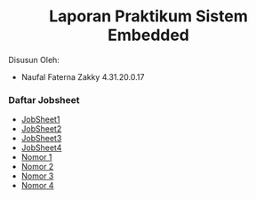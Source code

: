 <!DOCTYPE html>
<html>
<body>

<h1 align="center">Laporan Praktikum Sistem Embedded</h1>
<p>Disusun Oleh:</p>

<ul>
  <li>Naufal Faterna Zakky 4.31.20.0.17</li>
</ul>

<h3>Daftar Jobsheet</h3>
<p></p>

<ul>
  <li><a href="https://github.com/naufalzakky/JobSheet1">JobSheet1</a></li>
  <li><a href="https://github.com/naufalzakky/JobSheet1">JobSheet2</a></li>
  <li><a href="https://github.com/naufalzakky/JobSheet1">JobSheet3</a></li>
  <li><a href="https://github.com/naufalzakky/JobSheet1">JobSheet4</a></li>
  <li><a href="https://github.com/naufalzakky/JobSheet1">Nomor 1</a></li>
  <li><a href="https://github.com/naufalzakky/JobSheet1">Nomor 2</a></li>
  <li><a href="https://github.com/naufalzakky/JobSheet1">Nomor 3</a></li>
  <li><a href="https://github.com/naufalzakky/JobSheet1">Nomor 4</a></li>
</ul>

</body>
</html>
